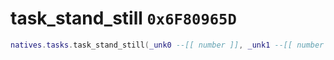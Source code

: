 # task_stand_still `0x6F80965D`

```lua
natives.tasks.task_stand_still(_unk0 --[[ number ]], _unk1 --[[ number ]], _unk2 --[[ number ]], _unk3 --[[ number ]])
```
